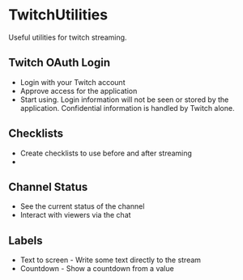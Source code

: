 # TwitchUtilities
Useful utilities for twitch streaming.

## Twitch OAuth Login
* Login with your Twitch account
* Approve access for the application
* Start using.
Login information will not be seen or stored by the application.
Confidential information is handled by Twitch alone.

## Checklists
* Create checklists to use before and after streaming
* 
## Channel Status
* See the current status of the channel
* Interact with viewers via the chat

## Labels
* Text to screen - Write some text directly to the stream
* Countdown - Show a countdown from a value
